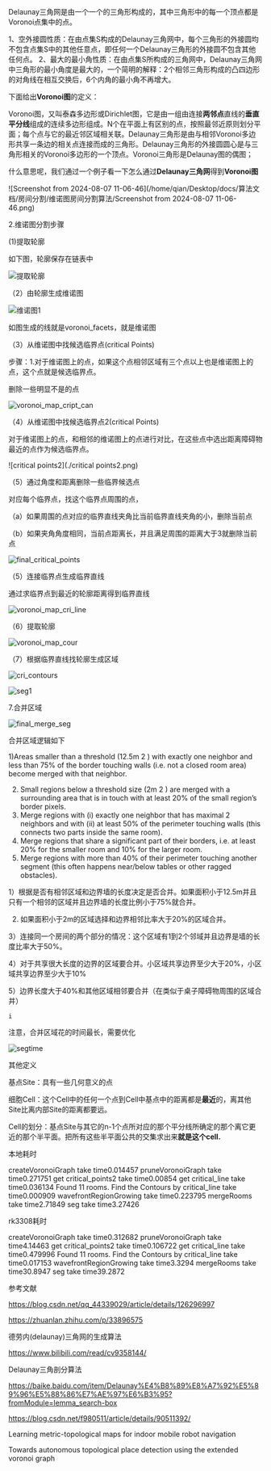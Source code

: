 Delaunay三角网是由一个一个的三角形构成的，其中三角形中的每一个顶点都是Voronoi点集中的点。

1、空外接圆性质：在由点集S构成的Delaunay三角网中，每个三角形的外接圆均不包含点集S中的其他任意点，即任何一个Delaunay三角形的外接圆不包含其他任何点。
2、最大的最小角性质：在由点集S所构成的三角网中，Delaunay三角网中三角形的最小角度是最大的，一个简明的解释：2个相邻三角形构成的凸四边形的对角线在相互交换后，6个内角的最小角不再增大。

下面给出**Voronoi图**的定义：

Voronoi图，又叫泰森多边形或Dirichlet图，它是由一组由连接**两邻点**直线的**垂直平分线**组成的连续多边形组成。N个在平面上有区别的点，按照最邻近原则划分平面；每个点与它的最近邻区域相关联。Delaunay三角形是由与相邻Voronoi多边形共享一条边的相关点连接而成的三角形。Delaunay三角形的外接圆圆心是与三角形相关的Voronoi多边形的一个顶点。Voronoi三角形是Delaunay图的偶图；

什么意思呢，我们通过一个例子看一下怎么通过**Delaunay三角网**得到**Voronoi图**

![Screenshot from 2024-08-07 11-06-46](/home/qian/Desktop/docs/算法文档/房间分割/维诺图房间分割算法/Screenshot from 2024-08-07 11-06-46.png)



2.维诺图分割步骤

(1)提取轮廓

如下图，轮廓保存在链表中

![提取轮廓](./提取轮廓.png)

（2）由轮廓生成维诺图



![维诺图1](./维诺图1.png)



如图生成的线就是voronoi_facets，就是维诺图

（3）从维诺图中找候选临界点(critical Points)

步骤：1.对于维诺图上的点，如果这个点相邻区域有三个点以上也是维诺图上的点，这个点就是候选临界点。

删除一些明显不是的点



![voronoi_map_cript_can](./voronoi_map_cript_can.png)



（4）从维诺图中找候选临界点2(critical Points)

对于维诺图上的点，和相邻的维诺图上的点进行对比，在这些点中选出距离障碍物最近的点作为候选临界点。

 

![critical points2](./critical points2.png)

（5）通过角度和距离删除一些临界候选点

对应每个临界点，找这个临界点周围的点，

（a）如果周围的点对应的临界直线夹角比当前临界直线夹角的小，删除当前点

（b）如果夹角角度相同，当前点距离长，并且满足周围的距离大于3就删除当前点



![final_critical_points](./final_critical_points.png)



（5）连接临界点生成临界直线

通过求临界点到最近的轮廓距离得到临界直线

![voronoi_map_cri_line](./voronoi_map_cri_line.png)

（6）提取轮廓

![voronoi_map_cour](./voronoi_map_cour.png)

（7）根据临界直线找轮廓生成区域

![cri_contours](./cri_contours.png)



![seg1](./seg1.png)

7.合并区域

![final_merge_seg](./final_merge_seg.png)







合并区域逻辑如下

1)Areas smaller than a threshold (12.5m 2 ) with exactly one neighbor and less than 75% of the border touching
walls (i.e. not a closed room area) become merged with that neighbor.

2) Small regions below a threshold size (2m 2 ) are merged with a surrounding area that is in touch with at least
20% of the small region’s border pixels.
3) Merge regions with (i) exactly one neighbor that has maximal 2 neighbors and with (ii) at least 50% of
the perimeter touching walls (this connects two parts inside the same room).
4) Merge regions that share a significant part of their borders, i.e. at least 20% for the smaller room and 10% for the larger room.
5) Merge regions with more than 40% of their perimeter touching another segment (this often happens near/below tables or other ragged obstacles).



1）根据是否有相邻区域和边界墙的长度决定是否合并。如果面积小于12.5m并且只有一个相邻的区域并且边界墙的长度比例小于75%就合并。

2) 如果面积小于2m的区域选择和边界相邻比率大于20%的区域合并。

3）连接同一个房间的两个部分的情况：这个区域有1到2个邻域并且边界是墙的长度比率大于50%。

4）对于共享很大长度的边界的区域要合并。小区域共享边界至少大于20%，小区域共享边界至少大于10%

5）边界长度大于40%和其他区域相邻要合并（在类似于桌子障碍物周围的区域合并）









```
i
```

注意，合并区域花的时间最长，需要优化

![segtime](./segtime.png)



其他定义

基点Site：具有一些几何意义的点

细胞Cell：这个Cell中的任何一个点到Cell中基点中的距离都是**最近**的，离其他Site比离内部Site的距离都要远。

Cell的划分：基点Site与其它的n-1个点所对应的那个平分线所确定的那个离它更近的那个半平面。把所有这些半平面公共的交集求出来**就是这个cell.** 









本地耗时

createVoronoiGraph take time0.014457
pruneVoronoiGraph take time0.271751
get critical_points2 take time0.00854
get critical_line take time0.036134
Found 11 rooms.
Find the Contours by critical_line take time0.000909
wavefrontRegionGrowing take time0.223795
mergeRooms take time2.71849
seg take time3.27426

rk3308耗时

createVoronoiGraph take time0.312682
pruneVoronoiGraph take time4.14463
get critical_points2 take time0.106722
get critical_line take time0.479996
Found 11 rooms.
Find the Contours by critical_line take time0.017153
wavefrontRegionGrowing take time3.3294
mergeRooms take time30.8947
seg take time39.2872

参考文献

https://blog.csdn.net/qq_44339029/article/details/126296997

https://zhuanlan.zhihu.com/p/33896575

德劳内(delaunay)三角网的生成算法 

https://www.bilibili.com/read/cv9358144/

Delaunay三角剖分算法

https://baike.baidu.com/item/Delaunay%E4%B8%89%E8%A7%92%E5%89%96%E5%88%86%E7%AE%97%E6%B3%95?fromModule=lemma_search-box



https://blog.csdn.net/f980511/article/details/90511392/



Learning metric-topological maps for indoor mobile robot navigation

Towards autonomous topological place detection using the extended voronoi graph







